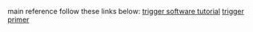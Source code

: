 main reference follow these links below:
[trigger software tutorial](https://indico.cern.ch/event/1489545/)
[trigger primer](https://twiki.cern.ch/twiki/bin/viewauth/Atlas/TriggerPrimer)
